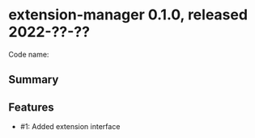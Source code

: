 # extension-manager 0.1.0, released 2022-??-??

Code name: 

## Summary


## Features

* #1: Added extension interface
